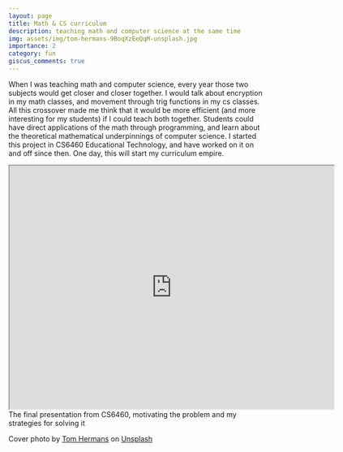 ```yaml
---
layout: page
title: Math & CS curriculum
description: teaching math and computer science at the same time
img: assets/img/tom-hermans-9BoqXzEeQqM-unsplash.jpg
importance: 2
category: fun
giscus_comments: true
---
```


When I was teaching math and computer science, every year those two subjects would get closer and closer together. I would talk about encryption in my math classes, and movement through trig functions in my cs classes. All this crossover made me think that it would be more efficient (and more interesting for my students) if I could teach both together. Students could have direct applications of the math through programming, and learn about the theoretical mathematical underpinnings of computer science. I started this project in CS6460 Educational Technology, and have worked on it on and off since then. One day, this will start my curriculum empire.

<iframe src="https://drive.google.com/file/d/1KXAYFg2lZngVa7fQBfQRmSLDNsThenbc/preview" width="640" height="480" allow="autoplay"></iframe>
<div class="caption">
    The final presentation from CS6460, motivating the problem and my strategies for solving it
</div>

Cover photo by <a href="https://unsplash.com/@tomhermans?utm_content=creditCopyText&utm_medium=referral&utm_source=unsplash">Tom Hermans</a> on <a href="https://unsplash.com/photos/book-lot-on-table-9BoqXzEeQqM?utm_content=creditCopyText&utm_medium=referral&utm_source=unsplash">Unsplash</a>
  


